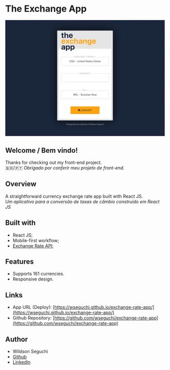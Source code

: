# The Exchange App

![Design preview for the Exchange App](./app-preview.png)

## Welcome / Bem vindo!

Thanks for checking out my front-end project.<br>
🇧🇷/🇵🇹 _Obrigado por conferir meu projeto de front-end._

## Overview

A straightforward currency exchange rate app built with React JS.<br>
_Um aplicativo para a conversão de taxas de câmbio construído em React JS_

## Built with

- React JS;
- Mobile-first workflow;
- [Exchange Rate API](https://www.exchangerate-api.com/);

## Features

- Supports 161 currencies.
- Responsive design.

## Links

- App URL (Deploy): [https://wseguchi.github.io/exchange-rate-app/](https://wseguchi.github.io/exchange-rate-app/)
- Github Repository: [https://github.com/wseguchi/exchange-rate-app](https://github.com/wseguchi/exchange-rate-app)

## Author

- Wildson Seguchi
- [Github](https://github.com/wseguchi)
- [LinkedIn](https://www.linkedin.com/in/wildson-seguchi/)
